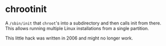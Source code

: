 chrootinit
==========

A `/sbin/init` that `chroot`'s into a subdirectory and then calls init
from there. This allows running multiple Linux installations from a
single partition.

This little hack was written in 2006 and might no longer work.
